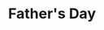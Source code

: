 ---
rank: 1
role: "Typography"
type: typography
title: "Father's Day"
image: "fathersday.jpg"
link: "https://www.behance.net/gallery/27322577/Fathers-day-typography"
bg-color: "2e3536"
---